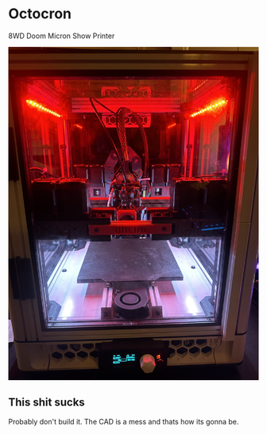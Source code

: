 # Octocron
8WD Doom Micron Show Printer

![image](https://github.com/Armchair-Engineering/Octocron/blob/main/images/image0.jpeg)

## This shit sucks
Probably don't build it. The CAD is a mess and thats how its gonna be.
